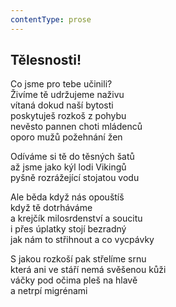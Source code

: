 ```yaml
---
contentType: prose
---
```


## Tělesnosti!

Co jsme pro tebe učinili?  
Živíme tě udržujeme naživu  
vítaná dokud naší bytosti  
poskytuješ rozkoš z pohybu  
nevěsto pannen choti mládenců  
oporo mužů požehnání žen

Odíváme si tě do těsných šatů  
až jsme jako kýl lodi Vikingů  
pyšně rozrážející stojatou vodu

Ale běda když nás opouštíš  
když tě dotrháváme  
a krejčík milosrdenství a soucitu  
i přes úplatky stojí bezradný  
jak nám to střihnout a co vycpávky

S jakou rozkoší pak střelíme srnu  
která ani ve stáří nemá svěšenou kůži  
váčky pod očima pleš na hlavě  
a netrpí migrénami
